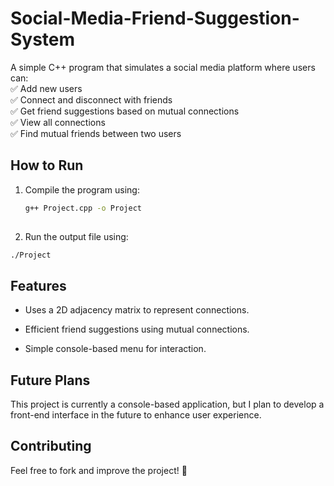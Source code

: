 # Social-Media-Friend-Suggestion-System

A simple C++ program that simulates a social media platform where users can:  
✅ Add new users  
✅ Connect and disconnect with friends  
✅ Get friend suggestions based on mutual connections  
✅ View all connections  
✅ Find mutual friends between two users  

## How to Run  
1. Compile the program using:  
   ```sh
   g++ Project.cpp -o Project
  
2. Run the output file using:
  ```sh
  ./Project
```

## Features 

- Uses a 2D adjacency matrix to represent connections.

- Efficient friend suggestions using mutual connections.

- Simple console-based menu for interaction.

## Future Plans

This project is currently a console-based application, but I plan to develop a front-end interface in the future to enhance user experience.

## Contributing

Feel free to fork and improve the project! 🚀
